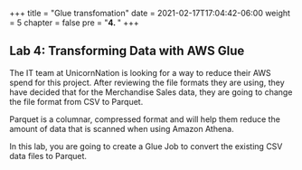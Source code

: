 +++
title = "Glue transfomation"
date = 2021-02-17T17:04:42-06:00
weight = 5
chapter = false
pre = "<b>4. </b>"
+++

## Lab 4: Transforming Data with AWS Glue

The IT team at UnicornNation is looking for a way to reduce their AWS spend for this project. After reviewing the file formats they are using, they have decided that for the Merchandise Sales data, they are going to change the file format from CSV to Parquet. 

Parquet is a columnar, compressed format and will help them reduce the amount of data that is scanned when using Amazon Athena.

In this lab, you are going to create a Glue Job to convert the existing CSV data files to Parquet.